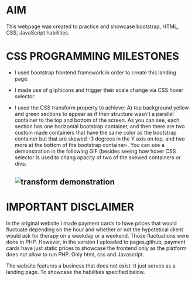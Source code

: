 # AIM

This webpage was created to practice and showcase bootstrap, HTML, CSS, JavaScript habilities.


# CSS PROGRAMMING MILESTONES

- I used bootstrap frontend framework in order to create this landing page.
- I made use of gliphicons and trigger their scale change via CSS hover selector.
- I used the CSS transform property to achieve:
    A) top background yellow and green sections to appear as if their structure wasn't a parallel container to the top and bottom of the screen. As you can see, each section has one horizontal bootstrap container, and then there are two custom made containers that have the same color as the bootstrap container but that are skewed -3 degrees in the Y axis on top, and two more at the bottom of the bootstrap container-. You can see a demonstration in the following GIF (besides seeing how hover CSS selector is used to chang opacity of two of the skewed containers or divs:

    ![transform demonstration](https://github.com/blackcub3s/therapistLandingPage/blob/main/mostraTransformSkewed.gif?raw=true)
    -   


# IMPORTANT DISCLAIMER

In the original website I made payment cards to have prices that would fluctuate depending on the hour and whether or not the hypotetical client would ask for therapy on a weekday or a weekend. Those fluctuations were done in PHP. However, in the version I uploaded to pages.github, payment cards have just static prices to showcase the frontend only as the platform does not allow to run PHP. Only html, css and Javascript.

The website features a business that does not exist. It just serves as a landing page. To showcase the habilities specified below.
